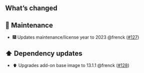 ## What’s changed

## 🧰 Maintenance

- 🎆 Updates maintenance/license year to 2023 @frenck ([#127](https://github.com/hassio-addons/addon-example/pull/127))

## ⬆️ Dependency updates

- ⬆️ Upgrades add-on base image to 13.1.1 @frenck ([#128](https://github.com/hassio-addons/addon-example/pull/128))
